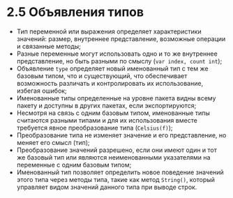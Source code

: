 # 2.5 Объявления типов
* Тип переменной или выражения определяет характеристики значений: размер, внутреннее представление, возможные операции
  и связанные методы;
* Разные переменные могут использовать одно и то же внутреннее представление, но быть разными по
  смыслу (`var index, count int`);
* Объявление `type` определяет новый именованный тип с тем же базовым типом, что и существующий, что обеспечивает
  возможность различать и контролировать их использование, избегая ошибок;
* Именованные типы определенные на уровне пакета видны всему пакету и доступны в других пакетах, если экспортируются;
* Несмотря на связь с одним базовым типом, именованные типы считаются разными типами и для их использования вместе
  требуется явное преобразование типа (`Celsius(f)`);
* Преобразование типа не изменяет значение и его представление, но меняет его смысл (тип);
* Преобразование значений разрешено, если они имеют один и тот же базовый тип или являются неименованными указателями на
  переменные с одним базовым типом;
* Именованный тип позволяет определить новое поведение значений этого типа через методы типа, такие как
  метод `String()`, который управляет видом значений данного типа при выводе строк.
